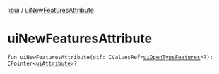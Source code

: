 [libui](index.md) / [uiNewFeaturesAttribute](./ui-new-features-attribute.md)

# uiNewFeaturesAttribute

`fun uiNewFeaturesAttribute(otf: CValuesRef<`[`uiOpenTypeFeatures`](ui-open-type-features.md)`>?): CPointer<`[`uiAttribute`](ui-attribute.md)`>?`